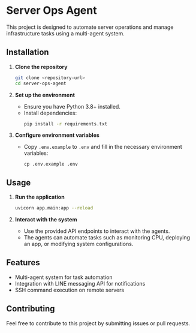 # Server Ops Agent

This project is designed to automate server operations and manage infrastructure tasks using a multi-agent system.

## Installation

1. **Clone the repository**
   ```bash
   git clone <repository-url>
   cd server-ops-agent
   ```

2. **Set up the environment**
   - Ensure you have Python 3.8+ installed.
   - Install dependencies:
     ```bash
     pip install -r requirements.txt
     ```

3. **Configure environment variables**
   - Copy `.env.example` to `.env` and fill in the necessary environment variables:
     ```
     cp .env.example .env
     ```

## Usage

1. **Run the application**
   ```bash
   uvicorn app.main:app --reload
   ```

2. **Interact with the system**
   - Use the provided API endpoints to interact with the agents.
   - The agents can automate tasks such as monitoring CPU, deploying an app, or modifying system configurations.

## Features

- Multi-agent system for task automation
- Integration with LINE messaging API for notifications
- SSH command execution on remote servers

## Contributing

Feel free to contribute to this project by submitting issues or pull requests.